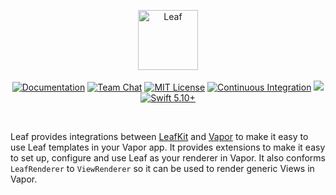 <p align="center">
<img src="https://design.vapor.codes/images/vapor-leaf.svg" height="96" alt="Leaf">
<br>
<br>
<a href="https://docs.vapor.codes/4.0/"><img src="https://design.vapor.codes/images/readthedocs.svg" alt="Documentation"></a>
<a href="https://discord.gg/vapor"><img src="https://design.vapor.codes/images/discordchat.svg" alt="Team Chat"></a>
<a href="LICENSE"><img src="https://design.vapor.codes/images/mitlicense.svg" alt="MIT License"></a>
<a href="https://github.com/vapor/leaf/actions/workflows/test.yml"><img src="https://img.shields.io/github/actions/workflow/status/vapor/leaf/test.yml?event=push&style=plastic&logo=github&label=tests&logoColor=%23ccc" alt="Continuous Integration"></a>
<a href="https://codecov.io/github/vapor/leaf"><img src="https://img.shields.io/codecov/c/github/vapor/leaf?style=plastic&logo=codecov&label=codecov"></a>
<a href="https://swift.org"><img src="https://design.vapor.codes/images/swift510up.svg" alt="Swift 5.10+"></a>
</p>

<br>

Leaf provides integrations between [LeafKit](https://github.com/vapor/leaf-kit) and [Vapor](https://github.com/vapor/vapor) to make it easy to use Leaf templates in your Vapor app. It provides extensions to make it easy to set up, configure and use Leaf as your renderer in Vapor. It also conforms ``LeafRenderer`` to ``ViewRenderer`` so it can be used to render generic Views in Vapor.
